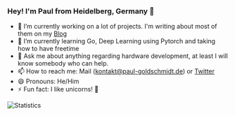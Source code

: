 ### Hey! I'm Paul from Heidelberg, Germany 👋

- 🔭 I’m currently working on a lot of projects. I'm writing about most of them on my [Blog](https://p3g3.de/)
- 🌱 I’m currently learning Go, Deep Learning using Pytorch and taking how to have freetime
- 💬 Ask me about anything regarding hardware development, at least I will know somebody who can help.
- 📫 How to reach me: Mail ([kontakt@paul-goldschmidt.de](mailto:kontakt@paul-goldschmidt.de)) or [Twitter](https://twitter.com/justPaulchen)
- 😄 Pronouns: He/Him
- ⚡ Fun fact: I like unicorns! 🦄

![Statistics](https://github-readme-stats.vercel.app/api?username=paulgoldschmidt&show_icons=true&theme=tokyonight)
